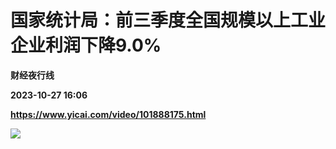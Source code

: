 # 国家统计局：前三季度全国规模以上工业企业利润下降9.0%
**财经夜行线**

**2023-10-27 16:06**

**https://www.yicai.com/video/101888175.html**

![](http://imgcdn.yicai.com/vms-new/2023/10/35ad2971-52db-402a-aa58-1cb2762f1b9a_Fsz6.jpg)